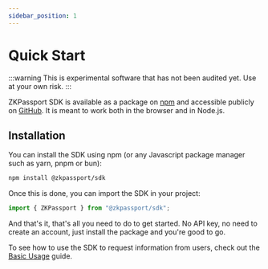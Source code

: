 ```yaml
---
sidebar_position: 1
---
```


# Quick Start

:::warning
This is experimental software that has not been audited yet. Use at your own risk.
:::

ZKPassport SDK is available as a package on [npm](https://www.npmjs.com/package/@zkpassport/sdk) and accessible publicly on [GitHub](https://github.com/zkpassport/zkpassport-sdk). It is meant to work both in the browser and in Node.js.

## Installation

You can install the SDK using npm (or any Javascript package manager such as yarn, pnpm or bun):

```bash
npm install @zkpassport/sdk
```

Once this is done, you can import the SDK in your project:

```typescript
import { ZKPassport } from "@zkpassport/sdk";
```

And that's it, that's all you need to do to get started. No API key, no need to create an account, just install the package and you're good to go.

To see how to use the SDK to request information from users, check out the [Basic Usage](./basic-usage) guide.
